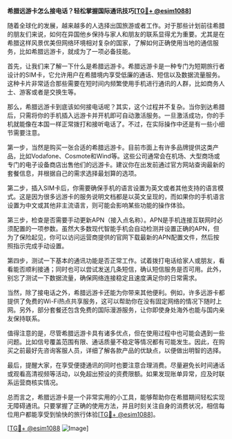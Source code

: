 **希腊远游卡怎么接电话？轻松掌握国际通讯技巧[[TG💪+ @esim1088](https://t.me/s/esim1088)]**

随着全球化的发展，越来越多的人选择出国旅游或者工作。对于那些计划前往希腊的朋友们来说，如何在异国他乡保持与家人和朋友的联系显得尤为重要。尤其是在希腊这样风景优美但网络环境相对复杂的国家，了解如何正确使用当地的通信服务，比如希腊远游卡，就成为了一项必备技能。

首先，让我们来了解一下什么是希腊远游卡。希腊远游卡是一种专门为短期旅行者设计的SIM卡，它允许用户在希腊境内享受低廉的通话、短信以及数据流量服务。这种卡片非常适合那些需要在短时间内频繁使用手机进行通讯的人群，比如商务人士、游客或者是交换生等。

那么，希腊远游卡到底该如何接电话呢？其实，这个过程并不复杂。当你到达希腊后，只需将你的手机插入远游卡并开机即可自动激活服务。一旦激活成功，你的手机就能像在本国一样正常拨打和接听电话了。不过，在实际操作中还是有一些小细节需要注意。

第一步，当然是购买一张合适的希腊远游卡。目前市面上有许多品牌提供这类产品，比如Vodafone、Cosmote和Wind等。这些公司通常会在机场、大型商场或专门的电子设备商店出售他们的远游卡。建议你在出发前通过官方网站查询最新的套餐信息，并根据自己的需求选择最划算的选项。

第二步，插入SIM卡后，你需要确保手机的语言设置为英文或者其他支持的语言模式。这是因为很多远游卡的服务说明文档都是以英文呈现的，而如果你的手机语言设置为中文或其他非主流语言，则可能会影响某些功能的操作体验。

第三步，检查是否需要手动更新APN（接入点名称）。APN是手机连接互联网时必须配置的一项参数。虽然大多数现代智能手机会自动检测并设置正确的APN，但为了保险起见，你可以访问运营商提供的官网下载最新的APN配置文件，然后按照指示完成手动设置。

第四步，测试一下基本的通讯功能是否正常工作。试着拨打电话给家人或朋友，看看能否顺利接通；同时也可以尝试发送几条短信，确认短信服务是否可用。此外，别忘了测试一下数据流量，确保网络连接稳定且速度满足你的日常需求。

当然，除了接电话之外，希腊远游卡还能为你带来其他便利。例如，许多远游卡都提供了免费的Wi-Fi热点共享服务，这可以帮助你在没有固定网络的情况下随时上网。另外，部分套餐还包含免费的国际漫游服务，让你即使身处海外也能与国内亲友保持联系。

值得注意的是，尽管希腊远游卡具有诸多优点，但在使用过程中也可能会遇到一些问题。比如信号覆盖范围有限、通话质量不稳定等情况都有可能发生。因此，在购买之前最好先咨询客服人员，详细了解各款产品的优缺点，以便做出明智的选择。

最后，提醒大家，在享受便捷通讯的同时也要注意合理消费。尽量避免长时间通话或观看高清视频等活动，以免超出预设的资费限额。如果发现账单异常，应及时联系运营商核实情况。

总而言之，希腊远游卡是一个非常实用的小工具，能够帮助你在希腊期间轻松实现无障碍通讯。只要掌握了正确的使用方法，并且时刻关注自身的消费状况，相信每位用户都能享受到愉快的旅行体验[[TG💪+ @esim1088](https://t.me/s/esim1088)]。

[[TG💪+ @esim1088](https://t.me/s/esim1088) ![Image](https://i.postimg.cc/4NQfJmqS/Snipaste-2025-05-13-00-14-12.png)]